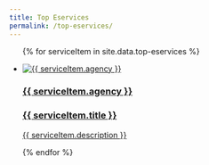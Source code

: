 ```yaml
---
title: Top Eservices
permalink: /top-eservices/
---
```


<div class="list-container">
<ul class="vertical-list">
  
  {% for serviceItem in site.data.top-eservices %}
  
  <li class="list-item">
    <a href="{{ serviceItem.url }}">
      <img src="{{ serviceItem.image-url }}" alt="{{ serviceItem.agency }}" />
          <div class="list-item-text">
            <h3>{{ serviceItem.agency }}</h3>
            <h3>{{ serviceItem.title }}</h3>
            <p>{{ serviceItem.description }}</p>
          </div>
    </a>
  </li>
           
  {% endfor %}
  
</ul>
</div>
